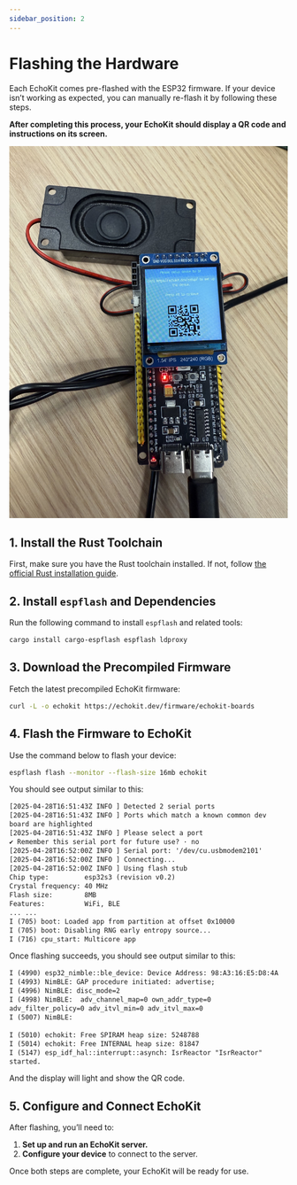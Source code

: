 ```yaml
---
sidebar_position: 2
---
```


# Flashing the Hardware

Each EchoKit comes pre-flashed with the ESP32 firmware.
If your device isn’t working as expected, you can manually re-flash it by following these steps.

**After completing this process, your EchoKit should display a QR code and instructions on its screen.**

![alt text](display.png)

## 1. Install the Rust Toolchain

First, make sure you have the Rust toolchain installed. If not, follow [the official Rust installation guide](https://www.rust-lang.org/tools/install).

## 2. Install `espflash` and Dependencies

Run the following command to install `espflash` and related tools:

```bash
cargo install cargo-espflash espflash ldproxy
```

## 3. Download the Precompiled Firmware

Fetch the latest precompiled EchoKit firmware:

```bash
curl -L -o echokit https://echokit.dev/firmware/echokit-boards
```

## 4. Flash the Firmware to EchoKit

Use the command below to flash your device:

```bash
espflash flash --monitor --flash-size 16mb echokit
```

You should see output similar to this:

```
[2025-04-28T16:51:43Z INFO ] Detected 2 serial ports
[2025-04-28T16:51:43Z INFO ] Ports which match a known common dev board are highlighted
[2025-04-28T16:51:43Z INFO ] Please select a port
✔ Remember this serial port for future use? · no
[2025-04-28T16:52:00Z INFO ] Serial port: '/dev/cu.usbmodem2101'
[2025-04-28T16:52:00Z INFO ] Connecting...
[2025-04-28T16:52:00Z INFO ] Using flash stub
Chip type:         esp32s3 (revision v0.2)
Crystal frequency: 40 MHz
Flash size:        8MB
Features:          WiFi, BLE
... ...
I (705) boot: Loaded app from partition at offset 0x10000
I (705) boot: Disabling RNG early entropy source...
I (716) cpu_start: Multicore app
```

Once flashing succeeds, you should see output similar to this:

```
I (4990) esp32_nimble::ble_device: Device Address: 98:A3:16:E5:D8:4A
I (4993) NimBLE: GAP procedure initiated: advertise; 
I (4996) NimBLE: disc_mode=2
I (4998) NimBLE:  adv_channel_map=0 own_addr_type=0 adv_filter_policy=0 adv_itvl_min=0 adv_itvl_max=0
I (5007) NimBLE: 

I (5010) echokit: Free SPIRAM heap size: 5248788
I (5014) echokit: Free INTERNAL heap size: 81847
I (5147) esp_idf_hal::interrupt::asynch: IsrReactor "IsrReactor" started.
```
And the display will light and show the QR code.

## 5. Configure and Connect EchoKit

After flashing, you’ll need to:

1. **Set up and run an EchoKit server.**
2. **Configure your device** to connect to the server.

Once both steps are complete, your EchoKit will be ready for use.



